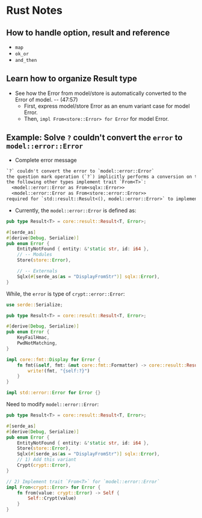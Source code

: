 # Rust Notes 

## How to handle option, result and reference

- `map`
- `ok_or`
- `and_then`

## Learn how to organize Result type

- See how the Error from model/store is automatically converted to the Error of model. -- (47:57)
  - First, express model/store Error as an enum variant case for model Error.
  - Then, `impl From<store::Error> for Error` for model Error.

## Example: Solve `?` couldn't convert the `error` to `model::error::Error`

- Complete error message 

```txt
`?` couldn't convert the error to `model::error::Error`
the question mark operation (`?`) implicitly performs a conversion on the error value using the `From` trait
the following other types implement trait `From<T>`:
  <model::error::Error as From<sqlx::Error>>
  <model::error::Error as From<store::error::Error>>
required for `std::result::Result<(), model::error::Error>` to implement `FromResidual<std::result::Result<Infallible, crypt::error::Error>>`
```

- Currently, the `model::error::Error` is defined as:

```rust
pub type Result<T> = core::result::Result<T, Error>;

#[serde_as]
#[derive(Debug, Serialize)]
pub enum Error {
    EntityNotFound { entity: &'static str, id: i64 },
    // -- Modules
    Store(store::Error),

    // -- Externals
    Sqlx(#[serde_as(as = "DisplayFromStr")] sqlx::Error),
}
```

While, the `error` is type of `crypt::error::Error`:

```rust
use serde::Serialize;

pub type Result<T> = core::result::Result<T, Error>;

#[derive(Debug, Serialize)]
pub enum Error {
    KeyFailHmac,
    PwdNotMatching,
}

impl core::fmt::Display for Error {
    fn fmt(&self, fmt: &mut core::fmt::Formatter) -> core::result::Result<(), core::fmt::Error> {
        write!(fmt, "{self:?}")
    }
}

impl std::error::Error for Error {}
```

Need to modify `model::error::Error`:

```rust 
pub type Result<T> = core::result::Result<T, Error>;

#[serde_as]
#[derive(Debug, Serialize)]
pub enum Error {
    EntityNotFound { entity: &'static str, id: i64 },
    Store(store::Error),
    Sqlx(#[serde_as(as = "DisplayFromStr")] sqlx::Error),
    // 1) Add this variant
    Crypt(crypt::Error), 
}

// 2) Implement trait `From<T>` for `model::error::Error`
impl From<crypt::Error> for Error {
    fn from(value: crypt::Error) -> Self {
        Self::Crypt(value)
    }
}
```